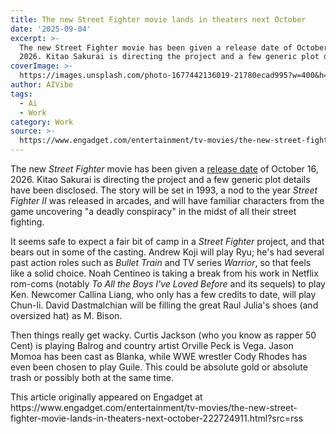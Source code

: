 ```yaml
---
title: The new Street Fighter movie lands in theaters next October
date: '2025-09-04'
excerpt: >-
  The new Street Fighter movie has been given a release date of October 16,
  2026. Kitao Sakurai is directing the project and a few generic plot details...
coverImage: >-
  https://images.unsplash.com/photo-1677442136019-21780ecad995?w=400&h=200&fit=crop&auto=format
author: AIVibe
tags:
  - Ai
  - Work
category: Work
source: >-
  https://www.engadget.com/entertainment/tv-movies/the-new-street-fighter-movie-lands-in-theaters-next-october-222724911.html?src=rss
---
```

<p>The new <em>Street Fighter</em> movie has been given a <a data-i13n="cpos:1;pos:1" href="https://www.hollywoodreporter.com/movies/movie-news/street-fighter-movie-plot-cast-1236361494/"><ins>release date</ins></a> of October 16, 2026. Kitao Sakurai is directing the project and a few generic plot details have been disclosed. The story will be set in 1993, a nod to the year <em>Street Fighter II </em>was released in arcades, and will have familiar characters from the game uncovering &quot;a deadly conspiracy&quot; in the midst of all their street fighting.</p>
<p>It seems safe to expect a fair bit of camp in a <em>Street Fighter</em> project, and that bears out in some of the casting. Andrew Koji will play Ryu; he&#39;s had several past action roles such as <em>Bullet Train</em> and TV series <em>Warrior</em>, so that feels like a solid choice. Noah Centineo is taking a break from his work in Netflix rom-coms (notably <em>To All the Boys I&#39;ve Loved Before</em> and its sequels) to play Ken. Newcomer Callina Liang, who only has a few credits to date, will play Chun-li. David Dastmalchian will be filling the great Raul Julia&#39;s shoes (and oversized hat) as M. Bison.</p>
<span id="end-legacy-contents"></span><p>Then things really get wacky. Curtis Jackson (who you know as rapper 50 Cent) is playing Balrog and country artist Orville Peck is Vega. Jason Momoa has been cast as Blanka, while WWE wrestler Cody Rhodes has even been chosen to play Guile. This could be absolute gold or absolute trash or possibly both at the same time.</p>This article originally appeared on Engadget at https://www.engadget.com/entertainment/tv-movies/the-new-street-fighter-movie-lands-in-theaters-next-october-222724911.html?src=rss
